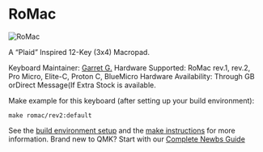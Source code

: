 
# RoMac

![RoMac](https://imgur.com/a/W7LUCvS)

A “Plaid” Inspired 12-Key (3x4) Macropad.

Keyboard Maintainer: [Garret G.](https://github.com/garretgartnwr)
Hardware Supported: RoMac rev.1, rev.2, Pro Micro, Elite-C, Proton C, BlueMicro
Hardware Availability: Through GB orDirect Message(If Extra Stock is available.

Make example for this keyboard (after setting up your build environment):

    make romac/rev2:default

See the [build environment setup](https://docs.qmk.fm/#/getting_started_build_tools) and the [make instructions](https://docs.qmk.fm/#/getting_started_make_guide) for more information. Brand new to QMK? Start with our [Complete Newbs Guide](https://docs.qmk.fm/#/newbs)
